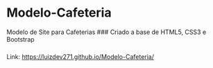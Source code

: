 # Modelo-Cafeteria
 Modelo de Site para Cafeterias ###
Criado a base de HTML5, CSS3 e Bootstrap


###

Link: https://luizdev271.github.io/Modelo-Cafeteria/
